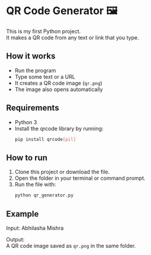 # QR Code Generator 🖼️
This is my first Python project.  
It makes a QR code from any text or link that you type.

## How it works
- Run the program  
- Type some text or a URL  
- It creates a QR code image (`qr.png`)  
- The image also opens automatically  

## Requirements
- Python 3  
- Install the qrcode library by running:  
  ```bash
  pip install qrcode[pil]

## How to run
1. Clone this project or download the file.  
2. Open the folder in your terminal or command prompt.  
3. Run the file with:  
   ```bash
   python qr_generator.py

## Example
Input: Abhilasha Mishra


Output:  
A QR code image saved as `qr.png` in the same folder.
